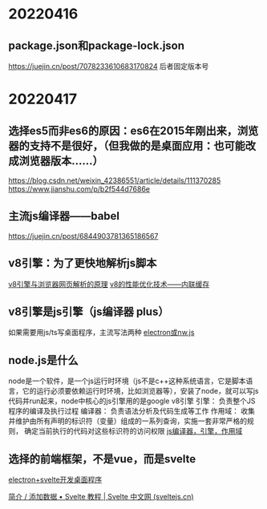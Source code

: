 # 20220416
## package.json和package-lock.json
https://juejin.cn/post/7078233610683170824
后者固定版本号

# 20220417
## 选择es5而非es6的原因：es6在2015年刚出来，浏览器的支持不是很好，（但我做的是桌面应用：也可能改成浏览器版本……）
https://blog.csdn.net/weixin_42386551/article/details/111370285
https://www.jianshu.com/p/b2f544d7686e

## 主流js编译器——babel
https://juejin.cn/post/6844903781365186567

## v8引擎：为了更快地解析js脚本
[v8引擎与浏览器网页解析的原理](https://zhuanlan.zhihu.com/p/27628685)
[v8的性能优化技术——内联缓存](https://juejin.cn/post/6844904167333429256)

## v8引擎是js引擎（js编译器 plus）
如果需要用js/ts写桌面程序，主流写法两种
[electron或nw.js](https://www.jianshu.com/p/c6bdb087e60d)

## node.js是什么
node是一个软件，是一个js运行时环境（js不是c++这种系统语言，它是脚本语言，它的运行必须要依赖运行时环境，比如浏览器等），安装了node，就可以写js代码并run起来，node中核心的js引擎用的是google v8引擎
引擎： 负责整个JS程序的编译及执行过程
编译器： 负责语法分析及代码生成等工作
作用域： 收集并维护由所有声明的标识符（变量）组成的一系列查询，实施一套非常严格的规则， 确定当前执行的代码对这些标识符的访问权限
[js编译器，引擎，作用域](https://www.jianshu.com/p/36f5bfc6b7e6)

## 选择的前端框架，不是vue，而是svelte
[electron+svelte开发桌面程序](https://learnku.com/articles/45831)

[简介 / 添加数据 • Svelte 教程 | Svelte 中文网 (sveltejs.cn)](https://www.sveltejs.cn/tutorial/adding-data)

